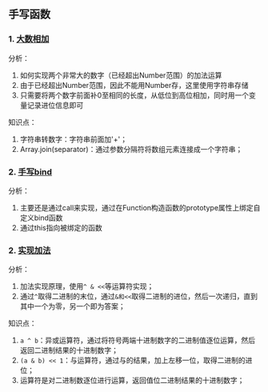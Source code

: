 
## 手写函数

### 1. [大数相加](./大数相加.js) 

分析：

1. 如何实现两个非常大的数字（已经超出Number范围）的加法运算
2. 由于已经超出Number范围，因此不能用Number存，这里使用字符串存储
3. 只需要将两个数字前面补0至相同的长度，从低位到高位相加，同时用一个变量记录进位信息即可

知识点：

1. 字符串转数字：字符串前面加'+'；
2. Array.join(separator)：通过参数分隔符将数组元素连接成一个字符串；

### 2. [手写bind](./手写bind.js)

分析：

1. 主要还是通过call来实现，通过在Function构造函数的prototype属性上绑定自定义bind函数
2. 通过this指向被绑定的函数

### 2. [实现加法](./实现加法.js)

分析：

1. 加法实现原理，使用`^ & <<`等运算符实现；
2. 通过`^`取得二进制的末位，通过`&和<<`取得二进制的进位，然后一次递归，直到其中一个为零，另一个即为答案；

知识点：

1. `a ^ b`：异或运算符，通过将符号两端十进制数字的二进制值逐位运算，然后返回二进制结果的十进制数字；
2. `(a & b) << 1`：与运算符，通过与的结果，加上左移一位，取得二进制的进位；
3. 运算符是对二进制数逐位进行运算，返回值位二进制结果的十进制数字；